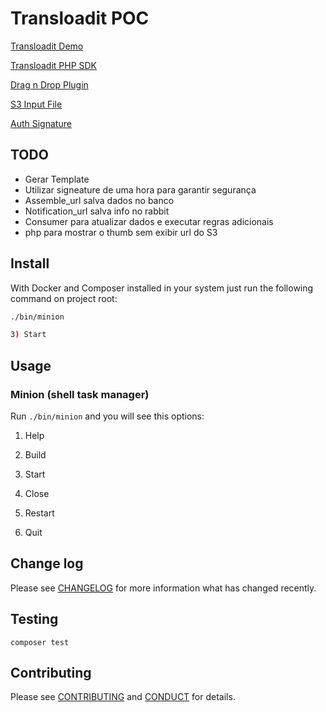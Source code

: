 # Transloadit POC

[Transloadit Demo](https://transloadit.com/demos/exporting-files/store-uploaded-files-on-s3/)

[Transloadit PHP SDK](https://github.com/transloadit/php-sdk)

[Drag n Drop Plugin](https://github.com/tim-kos/transloadit-drag-and-drop)

[S3 Input File](https://transloadit.com/docs/conversion-robots/#s3-store)

[Auth Signature](https://transloadit.com/docs/#authentication)


## TODO
- Gerar Template
- Utilizar signeature de uma hora para garantir segurança
- Assemble_url salva dados no banco
- Notification_url salva info no rabbit
- Consumer para atualizar dados e executar regras adicionais
- php para mostrar o thumb sem exibir url do S3

## Install

With Docker and Composer installed in your system just run the following command on project root:

```bash
./bin/minion

3) Start

```

## Usage

### Minion (shell task manager)

Run `./bin/minion` and you will see this options:

1) Help

2) Build

3) Start

4) Close

5) Restart

6) Quit

## Change log

Please see [CHANGELOG](CHANGELOG.md) for more information what has changed recently.

## Testing

```shell
composer test
```

## Contributing

Please see [CONTRIBUTING](CONTRIBUTING.md) and [CONDUCT](CONDUCT.md) for details.
